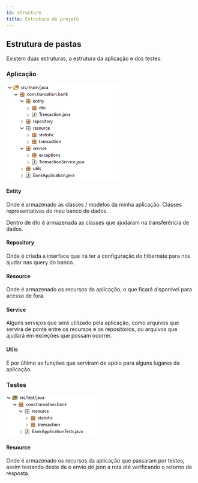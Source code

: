 ```yaml
---
id: structure
title: Estrutura do projeto
---
```


## Estrutura de pastas

Existem duas estruturas, a estrutura da aplicação e dos testes:

### Aplicação

![img](../static/img/docstruture.png)

#### Entity

Onde é armazenado as classes / modelos da minha aplicação. Classes representativas do meu banco de dados.

Dentro de dto é armazenada as classes que ajudaram na transferência de dados.

#### Repository

Onde é criada a interface que irá ter a configuração do hibernate para nos ajudar nas query do banco.

#### Resource

Onde é armazenado os recursos da aplicação, o que ficará disponível para acesso de fora.

#### Service

Alguns serviços que será utilizado pela aplicação, como arquivos que servirá de ponte entre os recursos e os repositórios, ou arquivos que ajudará em exceções que possam ocorrer.

#### Utils

E por último as funções que serviram de apoio para alguns lugares da aplicação.

### Testes

![img](../static/img/docstruture2.png)

#### Resource

Onde é armazenado os recursos da aplicação que passaram por testes, assim testando deste de o envio do json a rota até verificando o retorno de resposta.